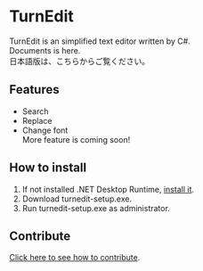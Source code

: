 # TurnEdit
TurnEdit is an simplified text editor written by C#.  
Documents is here.  
日本語版は、こちらからご覧ください。  
## Features
- Search
- Replace
- Change font  
More feature is coming soon!
## How to install
1. If not installed .NET Desktop Runtime, [install it](https://dotnet.microsoft.com/en-us/download/dotnet/9.0).
3. Download turnedit-setup.exe.
4. Run turnedit-setup.exe as administrator.
## Contribute
[Click here to see how to contribute](https://github.com/suzuki3932/TurnEdit/blob/main/CONTRIBUTING.md).
